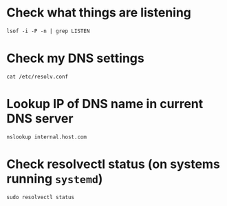 # Check what things are listening
`lsof -i -P -n | grep LISTEN`

# Check my DNS settings
`cat /etc/resolv.conf`

# Lookup IP of DNS name in current DNS server
`nslookup internal.host.com`

# Check resolvectl status (on systems running `systemd`)
`sudo resolvectl status`
